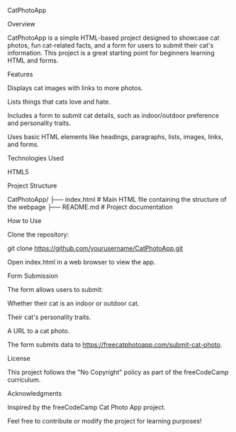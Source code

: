 CatPhotoApp

Overview

CatPhotoApp is a simple HTML-based project designed to showcase cat photos, fun cat-related facts, and a form for users to submit their cat's information. This project is a great starting point for beginners learning HTML and forms.

Features

Displays cat images with links to more photos.

Lists things that cats love and hate.

Includes a form to submit cat details, such as indoor/outdoor preference and personality traits.

Uses basic HTML elements like headings, paragraphs, lists, images, links, and forms.

Technologies Used

HTML5

Project Structure

CatPhotoApp/
├── index.html  # Main HTML file containing the structure of the webpage
├── README.md   # Project documentation

How to Use

Clone the repository:

git clone https://github.com/yourusername/CatPhotoApp.git

Open index.html in a web browser to view the app.

Form Submission

The form allows users to submit:

Whether their cat is an indoor or outdoor cat.

Their cat's personality traits.

A URL to a cat photo.

The form submits data to https://freecatphotoapp.com/submit-cat-photo.

License

This project follows the "No Copyright" policy as part of the freeCodeCamp curriculum.

Acknowledgments

Inspired by the freeCodeCamp Cat Photo App project.

Feel free to contribute or modify the project for learning purposes!

